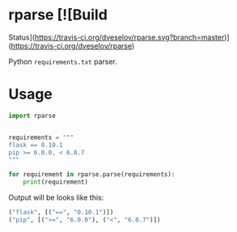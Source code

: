 # rparse [![Build 
Status](https://travis-ci.org/dveselov/rparse.svg?branch=master)](https://travis-ci.org/dveselov/rparse)

Python `requirements.txt` parser.

# Usage

```python
import rparse


requirements = """
flask == 0.10.1
pip >= 6.0.0, < 6.0.7
"""

for requirement in rparse.parse(requirements):
    print(requirement)
```

Output will be looks like this:

```python
("flask", [("==", "0.10.1")])
("pip", [(">=", "6.0.0"), ("<", "6.0.7")])
```
